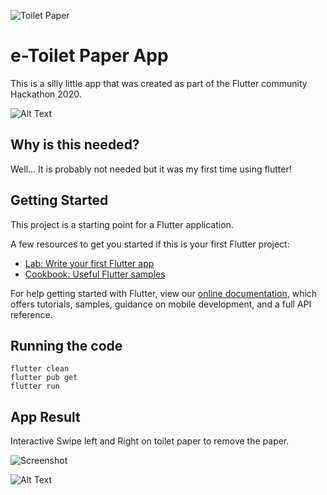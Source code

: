 ![Toilet Paper](https://github.com//kwanjames0/anti-toilet-paper-hoarder-flutter/blob/master/assets/icon/icon_paper_logo_circle.png?raw=true)

# e-Toilet Paper App

This is a silly little app that was created as part of the Flutter community Hackathon 2020.

![Alt Text](https://github.com/kwanjames0/anti-toilet-paper-hoarder-flutter/blob/master/assets/toiletroll.gif?raw=true)

## Why is this needed?

Well... It is probably not needed but it was my first time using flutter!

## Getting Started

This project is a starting point for a Flutter application.

A few resources to get you started if this is your first Flutter project:

- [Lab: Write your first Flutter app](https://flutter.dev/docs/get-started/codelab)
- [Cookbook: Useful Flutter samples](https://flutter.dev/docs/cookbook)

For help getting started with Flutter, view our
[online documentation](https://flutter.dev/docs), which offers tutorials,
samples, guidance on mobile development, and a full API reference.

## Running the code

```
flutter clean
flutter pub get
flutter run
```

## App Result

Interactive Swipe left and Right on toilet paper to remove the paper.

![Screenshot](https://github.com/kwanjames0/anti-toilet-paper-hoarder-flutter/blob/add_image/assets/app_screenshot.png?raw=true)


![Alt Text](https://media.giphy.com/media/vFKqnCdLPNOKc/giphy.gif)



